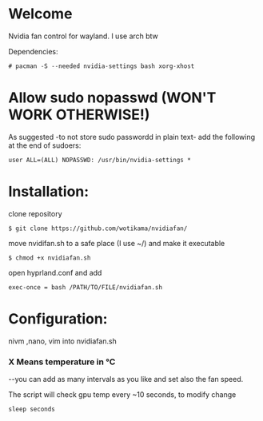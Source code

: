 #  Welcome
Nvidia fan control for wayland. I use arch btw

Dependencies:
```
# pacman -S --needed nvidia-settings bash xorg-xhost
```

# Allow sudo nopasswd (WON'T WORK OTHERWISE!)
As suggested -to not store sudo passwordd in plain text-  add the following at the end of sudoers:
```
user ALL=(ALL) NOPASSWD: /usr/bin/nvidia-settings *
```
# Installation:
clone repository
```
$ git clone https://github.com/wotikama/nvidiafan/
```
move nvidifan.sh to a safe place (I use ~/) and make it executable
```
$ chmod +x nvidiafan.sh
```

open hyprland.conf and add
```
exec-once = bash /PATH/TO/FILE/nvidiafan.sh
```
# Configuration:
nivm ,nano, vim into nvidiafan.sh 
### X Means temperature in °C
--you can add as many intervals as you like and set also the fan speed.

The script will check gpu temp every ~10 seconds, to modify change
```
sleep seconds
```
